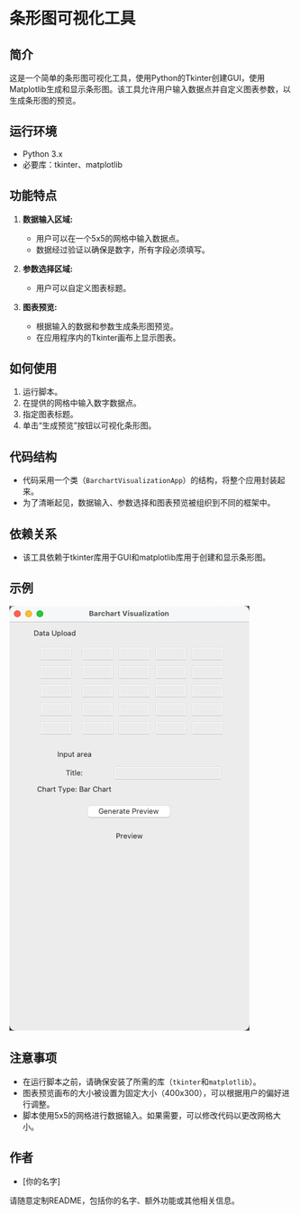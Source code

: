 # 条形图可视化工具

## 简介
这是一个简单的条形图可视化工具，使用Python的Tkinter创建GUI，使用Matplotlib生成和显示条形图。该工具允许用户输入数据点并自定义图表参数，以生成条形图的预览。

## 运行环境
- Python 3.x
- 必要库：tkinter、matplotlib

## 功能特点
1. **数据输入区域:**
   - 用户可以在一个5x5的网格中输入数据点。
   - 数据经过验证以确保是数字，所有字段必须填写。

2. **参数选择区域:**
   - 用户可以自定义图表标题。

3. **图表预览:**
   - 根据输入的数据和参数生成条形图预览。
   - 在应用程序内的Tkinter画布上显示图表。

## 如何使用
1. 运行脚本。
2. 在提供的网格中输入数字数据点。
3. 指定图表标题。
4. 单击“生成预览”按钮以可视化条形图。

## 代码结构
- 代码采用一个类（`BarchartVisualizationApp`）的结构，将整个应用封装起来。
- 为了清晰起见，数据输入、参数选择和图表预览被组织到不同的框架中。

## 依赖关系
- 该工具依赖于tkinter库用于GUI和matplotlib库用于创建和显示条形图。

## 示例
![预览](example_preview.png)

## 注意事项
- 在运行脚本之前，请确保安装了所需的库（`tkinter`和`matplotlib`）。
- 图表预览画布的大小被设置为固定大小（400x300），可以根据用户的偏好进行调整。
- 脚本使用5x5的网格进行数据输入。如果需要，可以修改代码以更改网格大小。

## 作者
- [你的名字]

请随意定制README，包括你的名字、额外功能或其他相关信息。
